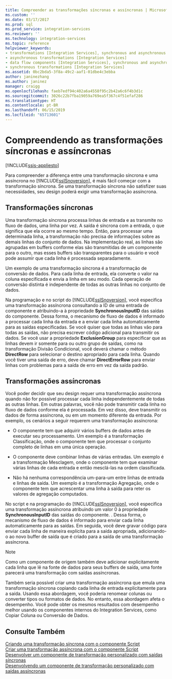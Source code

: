 ```yaml
---
title: Compreender as transformações síncronas e assíncronas | Microsoft Docs
ms.custom: ''
ms.date: 03/17/2017
ms.prod: sql
ms.prod_service: integration-services
ms.reviewer: ''
ms.technology: integration-services
ms.topic: reference
helpviewer_keywords:
- transformations [Integration Services], synchronous and asynchronous
- asynchronous transformations [Integration Services]
- data flow components [Integration Services], synchronous and asynchronous
- synchronous transformations [Integration Services]
ms.assetid: 0bc2bda5-3f8a-49c2-aaf1-01dbe4c3ebba
author: janinezhang
ms.author: janinez
manager: craigg
ms.openlocfilehash: faeb7edf94c402a6a4558f95c2b42a6c6f4b3d1c
ms.sourcegitcommit: 3026c22b7fba19059a769ea5f367c4f51efaf286
ms.translationtype: HT
ms.contentlocale: pt-BR
ms.lasthandoff: 06/15/2019
ms.locfileid: "65713601"
---
```

# <a name="understanding-synchronous-and-asynchronous-transformations"></a>Compreendendo as transformações síncronas e assíncronas

[!INCLUDE[ssis-appliesto](../includes/ssis-appliesto-ssvrpluslinux-asdb-asdw-xxx.md)]


  Para compreender a diferença entre uma transformação síncrona e uma assíncrona no [!INCLUDE[ssISnoversion](../includes/ssisnoversion-md.md)], é mais fácil começar com a transformação síncrona. Se uma transformação síncrona não satisfizer suas necessidades, seu design poderá exigir uma transformação assíncrona.  
  
## <a name="synchronous-transformations"></a>Transformações síncronas  
 Uma transformação síncrona processa linhas de entrada e as transmite no fluxo de dados, uma linha por vez. A saída é síncrona com a entrada, o que significa que ela ocorre ao mesmo tempo. Então, para processar uma determinada linha, a transformação não precisa de informações sobre as demais linhas do conjunto de dados. Na implementação real, as linhas são agrupadas em buffers conforme elas são transmitidas de um componente para o outro, mas esses buffers são transparentes para o usuário e você pode assumir que cada linha é processada separadamente.  
  
 Um exemplo de uma transformação síncrona é a transformação de conversão de dados. Para cada linha de entrada, ela converte o valor na coluna especificada e envia a linha em seu modo. Cada operação de conversão distinta é independente de todas as outras linhas no conjunto de dados.  
  
 Na programação e no script do [!INCLUDE[ssISnoversion](../includes/ssisnoversion-md.md)], você especifica uma transformação assíncrona consultando a ID de uma entrada de componente e atribuindo-a à propriedade **SynchronousInputID** das saídas do componente. Dessa forma, o mecanismo de fluxo de dados é informado a processar cada linha da entrada e a enviar cada linha automaticamente para as saídas especificadas. Se você quiser que todas as linhas vão para todas as saídas, não precisa escrever código adicional para transmitir os dados. Se você usar a propriedade **ExclusionGroup** para especificar que as linhas devem ir somente para ou outro grupo de saídas, como na transformação Divisão Condicional, você deverá chamar o método **DirectRow** para selecionar o destino apropriado para cada linha. Quando você tiver uma saída de erro, deve chamar **DirectErrorRow** para enviar linhas com problemas para a saída de erro em vez da saída padrão.  
  
## <a name="asynchronous-transformations"></a>Transformações assíncronas  
 Você poder decidir que seu design requer uma transformação assíncrona quando não for possível processar cada linha independentemente de todas as outras linhas. Em outras palavras, você não pode transmitir cada linha no fluxo de dados conforme ela é processada. Em vez disso, deve transmitir os dados de forma assíncrona, ou em um momento diferente da entrada. Por exemplo, os cenários a seguir requerem uma transformação assíncrona:  
  
-   O componente tem que adquirir vários buffers de dados antes de executar seu processamento. Um exemplo é a transformação Classificação, onde o componente tem que processar o conjunto completo de linhas em uma única operação.  
  
-   O componente deve combinar linhas de várias entradas. Um exemplo é a transformação Mesclagem, onde o componente tem que examinar várias linhas de cada entrada e então mesclá-las na ordem classificada.  
  
-   Não há nenhuma correspondência um-para-um entre linhas de entrada e linhas de saída. Um exemplo é a transformação Agregação, onde o componente tem que acrescentar uma linha à saída para reter os valores de agregação computados.  
  
 No script e na programação do [!INCLUDE[ssISnoversion](../includes/ssisnoversion-md.md)], você especifica uma transformação assíncrona atribuindo um valor 0 à propriedade **SynchronousInputID** das saídas do componente. . Dessa forma, o mecanismo de fluxo de dados é informado para enviar cada linha automaticamente para as saídas. Em seguida, você deve gravar código para enviar cada linha de maneira explícita para a saída apropriada, adicionando-o ao novo buffer de saída que é criado para a saída de uma transformação assíncrona.  
  
> [!NOTE]  
>  Como um componente de origem também deve adicionar explicitamente cada linha que lê na fonte de dados para seus buffers de saída, uma fonte parecerá uma transformação com saídas assíncronas.  
  
 Também seria possível criar uma transformação assíncrona que emula uma transformação síncrona copiando cada linha de entrada explicitamente para a saída. Usando essa abordagem, você poderia renomear colunas ou converter tipos ou formatos de dados. No entanto, essa abordagem afeta o desempenho. Você pode obter os mesmos resultados com desempenho melhor usando os componentes internos do Integration Services, como Copiar Coluna ou Conversão de Dados.  
  
## <a name="see-also"></a>Consulte Também  
 [Criando uma transformação síncrona com o componente Script](../integration-services/extending-packages-scripting-data-flow-script-component-types/creating-a-synchronous-transformation-with-the-script-component.md)   
 [Criar uma transformação assíncrona com o componente Script](../integration-services/extending-packages-scripting-data-flow-script-component-types/creating-an-asynchronous-transformation-with-the-script-component.md)   
 [Desenvolver um componente de transformação personalizado com saídas síncronas](../integration-services/extending-packages-custom-objects-data-flow-types/developing-a-custom-transformation-component-with-synchronous-outputs.md)   
 [Desenvolvendo um componente de transformação personalizado com saídas assíncronas](../integration-services/extending-packages-custom-objects-data-flow-types/developing-a-custom-transformation-component-with-asynchronous-outputs.md)  
  
  
